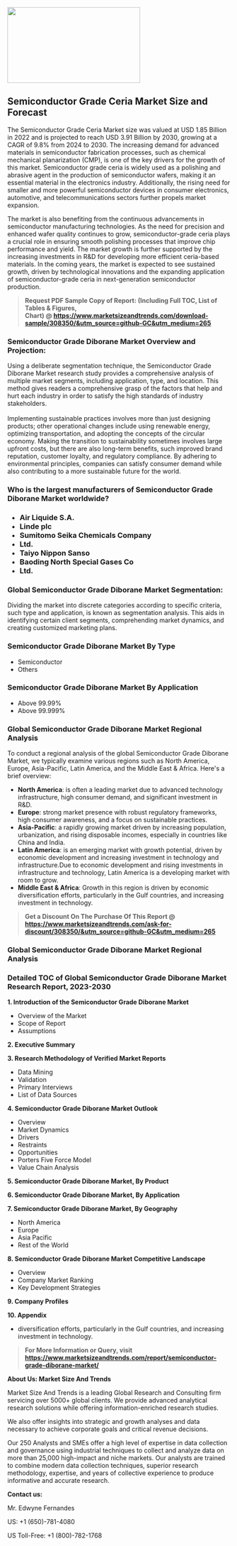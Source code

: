 <p><img class="alignnone size-medium wp-image-20088" src="https://ffe5etoiles.com/wp-content/uploads/2024/12/MST1-300x171.png" alt="" width="300" height="171" /></p><h2>Semiconductor Grade Ceria Market Size and Forecast</h2><p>The Semiconductor Grade Ceria Market size was valued at USD 1.85 Billion in 2022 and is projected to reach USD 3.91 Billion by 2030, growing at a CAGR of 9.8% from 2024 to 2030. The increasing demand for advanced materials in semiconductor fabrication processes, such as chemical mechanical planarization (CMP), is one of the key drivers for the growth of this market. Semiconductor grade ceria is widely used as a polishing and abrasive agent in the production of semiconductor wafers, making it an essential material in the electronics industry. Additionally, the rising need for smaller and more powerful semiconductor devices in consumer electronics, automotive, and telecommunications sectors further propels market expansion.</p><p>The market is also benefiting from the continuous advancements in semiconductor manufacturing technologies. As the need for precision and enhanced wafer quality continues to grow, semiconductor-grade ceria plays a crucial role in ensuring smooth polishing processes that improve chip performance and yield. The market growth is further supported by the increasing investments in R&D for developing more efficient ceria-based materials. In the coming years, the market is expected to see sustained growth, driven by technological innovations and the expanding application of semiconductor-grade ceria in next-generation semiconductor production.</p></p><blockquote id="" class=""><strong>Request PDF Sample Copy of Report: (Including Full TOC, List of Tables &amp; Figures, Chart)&nbsp;@&nbsp;<strong><a href="https://www.marketsizeandtrends.com/download-sample/308350/&utm_source=github-GC&utm_medium=265" target="_blank">https://www.marketsizeandtrends.com/download-sample/308350/&utm_source=github-GC&utm_medium=265</a></strong></strong></blockquote><h3 id="" class="">Semiconductor Grade Diborane Market&nbsp;Overview and Projection:</h3><p id="" class="">Using a deliberate segmentation technique, the Semiconductor Grade Diborane Market research study provides a comprehensive analysis of multiple market segments, including application, type, and location. This method gives readers a comprehensive grasp of the factors that help and hurt each industry in order to satisfy the high standards of industry stakeholders. <br /> <br />Implementing sustainable practices involves more than just designing products; other operational changes include using renewable energy, optimizing transportation, and adopting the concepts of the circular economy. Making the transition to sustainability sometimes involves large upfront costs, but there are also long-term benefits, such improved brand reputation, customer loyalty, and regulatory compliance. By adhering to environmental principles, companies can satisfy consumer demand while also contributing to a more sustainable future for the world.</p><h3 id="" class="">Who is the largest manufacturers of&nbsp;Semiconductor Grade Diborane Market worldwide?</h3><h3 class=""><p><ul><li>Air Liquide S.A. </li><li> Linde plc </li><li> Sumitomo Seika Chemicals Company </li><li> Ltd. </li><li> Taiyo Nippon Sanso </li><li> Baoding North Special Gases Co </li><li> Ltd.</li></ul></p></h3><h3 id="" class="">Global&nbsp;Semiconductor Grade Diborane Market Segmentation:</h3><p id="" class="">Dividing the market into discrete categories according to specific criteria, such type and application, is known as segmentation analysis. This aids in identifying certain client segments, comprehending market dynamics, and creating customized marketing plans.</p><h3 id="" class="">Semiconductor Grade Diborane Market&nbsp;By Type</h3><p><p><ul><li>Semiconductor</li><li> Others</p></li></ul></p></p><h3 id="" class="">Semiconductor Grade Diborane Market&nbsp;By Application</h3><p class=""><p><ul><li>Above 99.99%</li><li> Above 99.999%</li></ul></p></p><h3 id="" class="">Global Semiconductor Grade Diborane Market Regional Analysis</h3><p id="" class="">To conduct a regional analysis of the global Semiconductor Grade Diborane Market, we typically examine various regions such as North America, Europe, Asia-Pacific, Latin America, and the Middle East &amp; Africa. Here's a brief overview:</p><ul><li><strong>North America</strong>: is often a leading market due to advanced technology infrastructure, high consumer demand, and significant investment in R&amp;D.</li><li><strong>Europe</strong>: strong market presence with robust regulatory frameworks, high consumer awareness, and a focus on sustainable practices.</li><li><strong>Asia-Pacific</strong>: a rapidly growing market driven by increasing population, urbanization, and rising disposable incomes, especially in countries like China and India.</li><li><strong>Latin America</strong>: is an emerging market with growth potential, driven by economic development and increasing investment in technology and infrastructure.Due to economic development and rising investments in infrastructure and technology, Latin America is a developing market with room to grow.</li><li><strong>Middle East &amp; Africa</strong>: Growth in this region is driven by economic diversification efforts, particularly in the Gulf countries, and increasing investment in technology.</li></ul><blockquote id="" class=""><strong>Get a Discount On The Purchase Of This Report @ <strong><a href="https://www.marketsizeandtrends.com/ask-for-discount/308350/&utm_source=github-GC&utm_medium=265" target="_blank">https://www.marketsizeandtrends.com/ask-for-discount/308350/&utm_source=github-GC&utm_medium=265</a></strong></strong></blockquote><h3 id="" class="">Global Semiconductor Grade Diborane Market Regional Analysis</h3><h3 id="" class="">Detailed TOC of Global Semiconductor Grade Diborane Market Research Report, 2023-2030</h3><p id="" class=""><strong>1. Introduction of the Semiconductor Grade Diborane Market</strong></p><ul><li>Overview of the Market</li><li>Scope of Report</li><li>Assumptions</li></ul><p id="" class=""><strong>2. Executive Summary</strong></p><p id="" class=""><strong>3. Research Methodology of Verified Market Reports</strong></p><ul><li>Data Mining</li><li>Validation</li><li>Primary Interviews</li><li>List of Data Sources</li></ul><p id="" class=""><strong>4. Semiconductor Grade Diborane Market Outlook</strong></p><ul><li>Overview</li><li>Market Dynamics</li><li>Drivers</li><li>Restraints</li><li>Opportunities</li><li>Porters Five Force Model</li><li>Value Chain Analysis</li></ul><p id="" class=""><strong>5. Semiconductor Grade Diborane Market, By Product</strong></p><p id="" class=""><strong>6. Semiconductor Grade Diborane Market, By Application</strong></p><p id="" class=""><strong>7. Semiconductor Grade Diborane Market, By Geography</strong></p><ul><li>North America</li><li>Europe</li><li>Asia Pacific</li><li>Rest of the World</li></ul><p id="" class=""><strong>8. Semiconductor Grade Diborane Market Competitive Landscape</strong></p><ul><li>Overview</li><li>Company Market Ranking</li><li>Key Development Strategies</li></ul><p id="" class=""><strong>9. Company Profiles</strong></p><p id="" class=""><strong>10. Appendix</strong></p><ul><li>diversification efforts, particularly in the Gulf countries, and increasing investment in technology.</li></ul><blockquote id="" class=""><strong>For More Information or Query, visit <strong><strong><a href="https://www.marketsizeandtrends.com/report/semiconductor-grade-diborane-market/" target="_blank">https://www.marketsizeandtrends.com/report/semiconductor-grade-diborane-market/</a></strong></strong></strong></blockquote><p id="" class=""><strong>About Us: Market Size And Trends</strong></p><p id="" class="">Market Size And Trends is a leading Global Research and Consulting firm servicing over 5000+ global clients. We provide advanced analytical research solutions while offering information-enriched research studies.</p><p id="" class="">We also offer insights into strategic and growth analyses and data necessary to achieve corporate goals and critical revenue decisions.</p><p id="" class="">Our 250 Analysts and SMEs offer a high level of expertise in data collection and governance using industrial techniques to collect and analyze data on more than 25,000 high-impact and niche markets. Our analysts are trained to combine modern data collection techniques, superior research methodology, expertise, and years of collective experience to produce informative and accurate research.</p><p id="" class=""><strong>Contact us:</strong></p><p id="" class="">Mr. Edwyne Fernandes</p><p id="" class="">US: +1 (650)-781-4080</p><p id="" class="">US Toll-Free: +1 (800)-782-1768</p>
